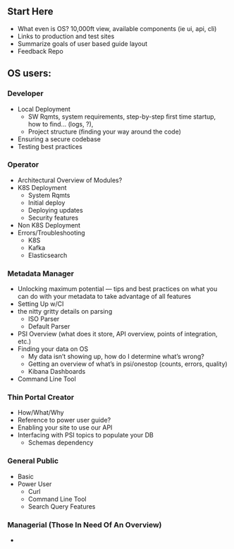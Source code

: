 ## Start Here
- What even is OS? 10,000ft view, available components (ie ui, api, cli)
- Links to production and test sites
- Summarize goals of user based guide layout 
- Feedback Repo

## OS users:

### Developer
- Local Deployment
  - SW Rqmts, system requirements, step-by-step first time startup, how to find... (logs, ?), 
  - Project structure (finding your way around the code)
- Ensuring a secure codebase
- Testing best practices

### Operator
- Architectural Overview of Modules?
- K8S Deployment
  - System Rqmts
  - Initial deploy
  - Deploying updates
  - Security features 
- Non K8S Deployment
- Errors/Troubleshooting 
  - K8S
  - Kafka
  - Elasticsearch
  
### Metadata Manager
- Unlocking maximum potential —  tips and best practices on what you can do with your metadata to take advantage of all features
- Setting Up w/CI
- the nitty gritty details on parsing
  - ISO Parser
  - Default Parser
- PSI Overview (what does it store, API overview, points of integration, etc.)
- Finding your data on OS
  - My data isn’t showing up, how do I determine what’s wrong? 
  - Getting an overview of what’s in psi/onestop (counts, errors, quality)
  - Kibana Dashboards
- Command Line Tool

### Thin Portal Creator
- How/What/Why
- Reference to power user guide?
- Enabling your site to use our API
- Interfacing with PSI topics to populate your DB
  - Schemas dependency
    
### General Public
- Basic
- Power User
  - Curl
  - Command Line Tool
  - Search Query Features
    
### Managerial (Those In Need Of An Overview)
- 
